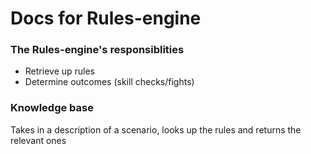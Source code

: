 # Docs for Rules-engine

### The Rules-engine's responsiblities 
* Retrieve up rules
* Determine outcomes (skill checks/fights)

### Knowledge base
Takes in a description of a scenario, looks up the rules and returns the relevant ones